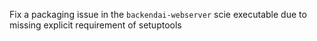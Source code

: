 Fix a packaging issue in the `backendai-webserver` scie executable due to missing explicit requirement of setuptools
